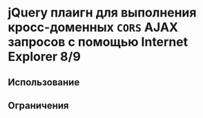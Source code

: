 # jQuery плаигн для выполнения кросс-доменных `CORS` AJAX запросов с помощью Internet Explorer 8/9

## Использование

## Ограничения
